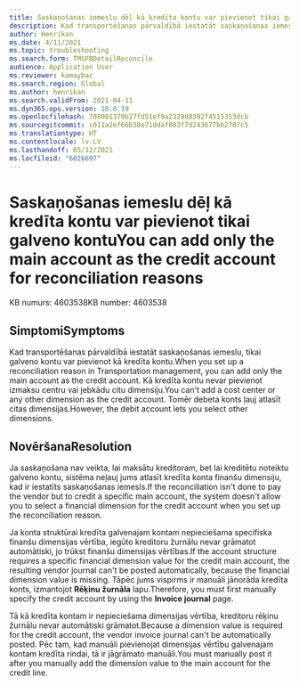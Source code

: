 ```yaml
---
title: Saskaņošanas iemeslu dēļ kā kredīta kontu var pievienot tikai galveno kontu
description: Kad transportēšanas pārvaldībā iestatāt saskaņošanas iemeslu, tikai galveno kontu var pievienot kā kredīta kontu.
author: Henrikan
ms.date: 4/11/2021
ms.topic: troubleshooting
ms.search.form: TMSFBDetailReconcile
audience: Application User
ms.reviewer: kamaybac
ms.search.region: Global
ms.author: henrikan
ms.search.validFrom: 2021-04-11
ms.dyn365.ops.version: 10.0.19
ms.openlocfilehash: 708081370b27fd51ef9a2329d8392f4515353dcb
ms.sourcegitcommit: c011a2ef66b38e71ddaf003f7d243677bb2707c5
ms.translationtype: HT
ms.contentlocale: lv-LV
ms.lasthandoff: 05/12/2021
ms.locfileid: "6026697"
---
```

# <a name="you-can-add-only-the-main-account-as-the-credit-account-for-reconciliation-reasons"></a><span data-ttu-id="7fcb0-103">Saskaņošanas iemeslu dēļ kā kredīta kontu var pievienot tikai galveno kontu</span><span class="sxs-lookup"><span data-stu-id="7fcb0-103">You can add only the main account as the credit account for reconciliation reasons</span></span>

<span data-ttu-id="7fcb0-104">KB numurs: 4603538</span><span class="sxs-lookup"><span data-stu-id="7fcb0-104">KB number: 4603538</span></span>

## <a name="symptoms"></a><span data-ttu-id="7fcb0-105">Simptomi</span><span class="sxs-lookup"><span data-stu-id="7fcb0-105">Symptoms</span></span>

<span data-ttu-id="7fcb0-106">Kad transportēšanas pārvaldībā iestatāt saskaņošanas iemeslu, tikai galveno kontu var pievienot kā kredīta kontu.</span><span class="sxs-lookup"><span data-stu-id="7fcb0-106">When you set up a reconciliation reason in Transportation management, you can add only the main account as the credit account.</span></span> <span data-ttu-id="7fcb0-107">Kā kredīta kontu nevar pievienot izmaksu centru vai jebkādu citu dimensiju.</span><span class="sxs-lookup"><span data-stu-id="7fcb0-107">You can't add a cost center or any other dimension as the credit account.</span></span> <span data-ttu-id="7fcb0-108">Tomēr debeta konts ļauj atlasīt citas dimensijas.</span><span class="sxs-lookup"><span data-stu-id="7fcb0-108">However, the debit account lets you select other dimensions.</span></span>

## <a name="resolution"></a><span data-ttu-id="7fcb0-109">Novēršana</span><span class="sxs-lookup"><span data-stu-id="7fcb0-109">Resolution</span></span>

<span data-ttu-id="7fcb0-110">Ja saskaņošana nav veikta, lai maksātu kreditoram, bet lai kreditētu noteiktu galveno kontu, sistēma neļauj jums atlasīt kredīta konta finanšu dimensiju, kad ir iestatīts saskaņošanas iemesls.</span><span class="sxs-lookup"><span data-stu-id="7fcb0-110">If the reconciliation isn't done to pay the vendor but to credit a specific main account, the system doesn't allow you to select a financial dimension for the credit account when you set up the reconciliation reason.</span></span>

<span data-ttu-id="7fcb0-111">Ja konta struktūrai kredīta galvenajam kontam nepieciešama specifiska finanšu dimensijas vērtība, iegūto kreditoru žurnālu nevar grāmatot automātiski, jo trūkst finanšu dimensijas vērtības.</span><span class="sxs-lookup"><span data-stu-id="7fcb0-111">If the account structure requires a specific financial dimension value for the credit main account, the resulting vendor journal can't be posted automatically, because the financial dimension value is missing.</span></span> <span data-ttu-id="7fcb0-112">Tāpēc jums vispirms ir manuāli jānorāda kredīta konts, izmantojot **Rēķinu žurnāla** lapu.</span><span class="sxs-lookup"><span data-stu-id="7fcb0-112">Therefore, you must first manually specify the credit account by using the **Invoice journal** page.</span></span>

<span data-ttu-id="7fcb0-113">Tā kā kredīta kontam ir nepieciešama dimensijas vērtība, kreditoru rēķinu žurnālu nevar automātiski grāmatot.</span><span class="sxs-lookup"><span data-stu-id="7fcb0-113">Because a dimension value is required for the credit account, the vendor invoice journal can't be automatically posted.</span></span> <span data-ttu-id="7fcb0-114">Pēc tam, kad manuāli pievienojat dimensijas vērtību galvenajam kontam kredīta rindai, tā ir jāgrāmato manuāli.</span><span class="sxs-lookup"><span data-stu-id="7fcb0-114">You must manually post it after you manually add the dimension value to the main account for the credit line.</span></span>
